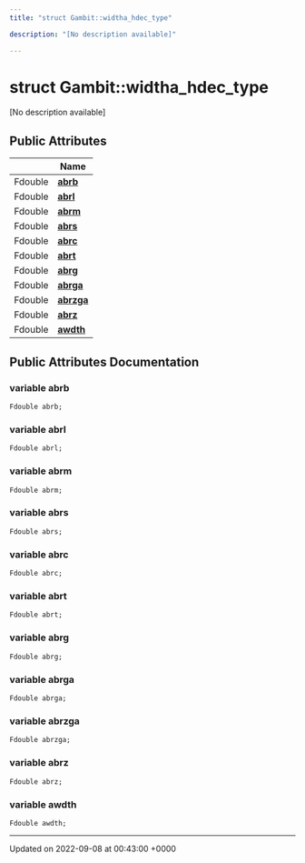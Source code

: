 ```yaml
---
title: "struct Gambit::widtha_hdec_type"

description: "[No description available]"

---
```


# struct Gambit::widtha_hdec_type



[No description available]

## Public Attributes

|                | Name           |
| -------------- | -------------- |
| Fdouble | **[abrb](/documentation/code/classes/structgambit_1_1widtha__hdec__type/#variable-abrb)**  |
| Fdouble | **[abrl](/documentation/code/classes/structgambit_1_1widtha__hdec__type/#variable-abrl)**  |
| Fdouble | **[abrm](/documentation/code/classes/structgambit_1_1widtha__hdec__type/#variable-abrm)**  |
| Fdouble | **[abrs](/documentation/code/classes/structgambit_1_1widtha__hdec__type/#variable-abrs)**  |
| Fdouble | **[abrc](/documentation/code/classes/structgambit_1_1widtha__hdec__type/#variable-abrc)**  |
| Fdouble | **[abrt](/documentation/code/classes/structgambit_1_1widtha__hdec__type/#variable-abrt)**  |
| Fdouble | **[abrg](/documentation/code/classes/structgambit_1_1widtha__hdec__type/#variable-abrg)**  |
| Fdouble | **[abrga](/documentation/code/classes/structgambit_1_1widtha__hdec__type/#variable-abrga)**  |
| Fdouble | **[abrzga](/documentation/code/classes/structgambit_1_1widtha__hdec__type/#variable-abrzga)**  |
| Fdouble | **[abrz](/documentation/code/classes/structgambit_1_1widtha__hdec__type/#variable-abrz)**  |
| Fdouble | **[awdth](/documentation/code/classes/structgambit_1_1widtha__hdec__type/#variable-awdth)**  |

## Public Attributes Documentation

### variable abrb

```
Fdouble abrb;
```


### variable abrl

```
Fdouble abrl;
```


### variable abrm

```
Fdouble abrm;
```


### variable abrs

```
Fdouble abrs;
```


### variable abrc

```
Fdouble abrc;
```


### variable abrt

```
Fdouble abrt;
```


### variable abrg

```
Fdouble abrg;
```


### variable abrga

```
Fdouble abrga;
```


### variable abrzga

```
Fdouble abrzga;
```


### variable abrz

```
Fdouble abrz;
```


### variable awdth

```
Fdouble awdth;
```


-------------------------------

Updated on 2022-09-08 at 00:43:00 +0000